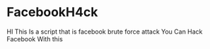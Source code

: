 # FacebookH4ck
HI This Is a script that is facebook brute force attack
 You Can Hack Facebook With this 
